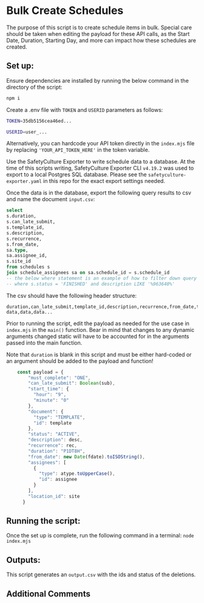 # Bulk Create Schedules

The purpose of this script is to create schedule items in bulk. Special care should be taken when editing the payload for these API calls, as the Start Date, Duration, Starting Day, and more can impact how these schedules are created.

## Set up:

Ensure dependencies are installed by running the below command in the directory of the script:
```bash
npm i
```

Create a .env file with `TOKEN` and `USERID` parameters as follows:

```bash
TOKEN=35db5156cea46ed...

USERID=user_...
```

Alternatively, you can hardcode your API token directly in the `index.mjs` file by replacing `'YOUR_API_TOKEN_HERE'` in the token variable.

Use the SafetyCulture Exporter to write schedule data to a database. At the time of this scripts writing, SafetyCulture Exporter CLI `v4.19.2` was used to export to a local Postgres SQL database. Please see the `safetyculture-exporter.yaml` in this repo for the exact export settings needed.

Once the data is in the database, export the following query results to csv and name the document `input.csv`:

```sql
select
s.duration,
s.can_late_submit,
s.template_id,
s.description,
s.recurrence,
s.from_date,
sa.type,
sa.assignee_id,
s.site_id	
from schedules s
join schedule_assignees sa on sa.schedule_id = s.schedule_id
-- the below where statement is an example of how to filter down query results to a subset of records needing to be created
-- where s.status = 'FINISHED' and description LIKE '%963640%'
```

The csv should have the following header structure:

```csv
duration,can_late_submit,template_id,description,recurrence,from_date,type,assignee_id,site_id
data,data,data...
```

Prior to running the script, edit the payload as needed for the use case in `index.mjs` in the `main()` function. Bear in mind that changes to any dynamic arguments changed static will have to be accounted for in the arguments passed into the main function.

Note that `duration` is blank in this script and must be either hard-coded or an argument should be added to the payload and function!

```js
    const payload = {
        "must_complete": "ONE",
        "can_late_submit": Boolean(sub),
        "start_time": {
          "hour": "9",
          "minute": "0"
        },
        "document": {
          "type": "TEMPLATE",
          "id": template
        },
        "status": "ACTIVE",
        "description": desc,
        "recurrence": rec,
        "duration": "P1DT8H",
        "from_date": new Date(fdate).toISOString(),
        "assignees": [
          {
            "type": atype.toUpperCase(),
            "id": assignee
          }
        ],
        "location_id": site
      }
```

## Running the script:

Once the set up is complete, run the following command in a terminal:
`node index.mjs`

## Outputs:

This script generates an `output.csv` with the ids and status of the deletions.

## Additional Comments
